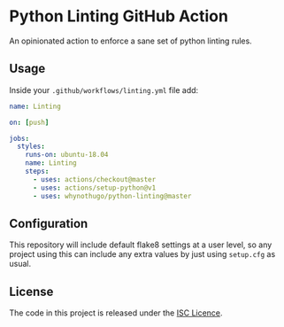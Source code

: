 # Python Linting GitHub Action

An opinionated action to enforce a sane set of python linting rules.

## Usage

Inside your `.github/workflows/linting.yml` file add:

```yaml
name: Linting

on: [push]

jobs:
  styles:
    runs-on: ubuntu-18.04
    name: Linting
    steps:
      - uses: actions/checkout@master
      - uses: actions/setup-python@v1
      - uses: whynothugo/python-linting@master
```

## Configuration

This repository will include default flake8 settings at a user level, so any
project using this can include any extra values by just using `setup.cfg` as
usual.

## License

The code in this project is released under the [ISC Licence](LICENCE).
